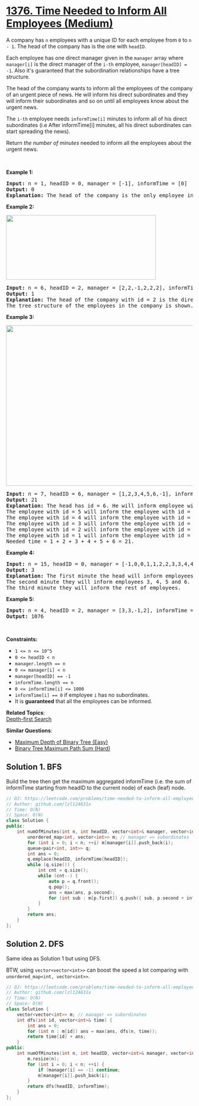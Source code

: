 # [1376. Time Needed to Inform All Employees (Medium)](https://leetcode.com/problems/time-needed-to-inform-all-employees/)

<p>A company has <code>n</code> employees with a unique ID for each employee from <code>0</code> to <code>n - 1</code>. The head of the company has is the one with <code>headID</code>.</p>

<p>Each employee has one&nbsp;direct manager given in the <code>manager</code> array where <code>manager[i]</code> is the direct manager of the <code>i-th</code> employee,&nbsp;<code>manager[headID] = -1</code>. Also it's guaranteed that the subordination relationships have a tree structure.</p>

<p>The head of the company wants to inform all the employees of the company of an urgent piece of news. He will inform his direct subordinates and they will inform their subordinates and so on until all employees know about the urgent news.</p>

<p>The <code>i-th</code> employee needs <code>informTime[i]</code> minutes to inform all of his direct subordinates (i.e After informTime[i] minutes, all his direct subordinates can start spreading the news).</p>

<p>Return <em>the number of minutes</em> needed to inform all the employees about the urgent news.</p>

<p>&nbsp;</p>
<p><strong>Example 1:</strong></p>

<pre><strong>Input:</strong> n = 1, headID = 0, manager = [-1], informTime = [0]
<strong>Output:</strong> 0
<strong>Explanation:</strong> The head of the company is the only employee in the company.
</pre>

<p><strong>Example 2:</strong></p>
<img alt="" src="https://assets.leetcode.com/uploads/2020/02/27/graph.png" style="width: 404px; height: 174px;">
<pre><strong>Input:</strong> n = 6, headID = 2, manager = [2,2,-1,2,2,2], informTime = [0,0,1,0,0,0]
<strong>Output:</strong> 1
<strong>Explanation:</strong> The head of the company with id = 2 is the direct manager of all the employees in the company and needs 1 minute to inform them all.
The tree structure of the employees in the company is shown.
</pre>

<p><strong>Example 3:</strong></p>
<img alt="" src="https://assets.leetcode.com/uploads/2020/02/28/1730_example_3_5.PNG" style="width: 568px; height: 432px;">
<pre><strong>Input:</strong> n = 7, headID = 6, manager = [1,2,3,4,5,6,-1], informTime = [0,6,5,4,3,2,1]
<strong>Output:</strong> 21
<strong>Explanation:</strong> The head has id = 6. He will inform employee with id = 5 in 1 minute.
The employee with id = 5 will inform the employee with id = 4 in 2 minutes.
The employee with id = 4 will inform the employee with id = 3 in 3 minutes.
The employee with id = 3 will inform the employee with id = 2 in 4 minutes.
The employee with id = 2 will inform the employee with id = 1 in 5 minutes.
The employee with id = 1 will inform the employee with id = 0 in 6 minutes.
Needed time = 1 + 2 + 3 + 4 + 5 + 6 = 21.
</pre>

<p><strong>Example 4:</strong></p>

<pre><strong>Input:</strong> n = 15, headID = 0, manager = [-1,0,0,1,1,2,2,3,3,4,4,5,5,6,6], informTime = [1,1,1,1,1,1,1,0,0,0,0,0,0,0,0]
<strong>Output:</strong> 3
<strong>Explanation:</strong> The first minute the head will inform employees 1 and 2.
The second minute they will inform employees 3, 4, 5 and 6.
The third minute they will inform the rest of employees.
</pre>

<p><strong>Example 5:</strong></p>

<pre><strong>Input:</strong> n = 4, headID = 2, manager = [3,3,-1,2], informTime = [0,0,162,914]
<strong>Output:</strong> 1076
</pre>

<p>&nbsp;</p>
<p><strong>Constraints:</strong></p>

<ul>
	<li><code>1 &lt;= n &lt;= 10^5</code></li>
	<li><code>0 &lt;= headID &lt; n</code></li>
	<li><code>manager.length == n</code></li>
	<li><code>0 &lt;= manager[i] &lt; n</code></li>
	<li><code>manager[headID] == -1</code></li>
	<li><code>informTime.length&nbsp;== n</code></li>
	<li><code>0 &lt;= informTime[i] &lt;= 1000</code></li>
	<li><code>informTime[i] == 0</code> if employee <code>i</code> has&nbsp;no subordinates.</li>
	<li>It is <strong>guaranteed</strong> that all the employees can be informed.</li>
</ul>

**Related Topics**:  
[Depth-first Search](https://leetcode.com/tag/depth-first-search/)

**Similar Questions**:
* [Maximum Depth of Binary Tree (Easy)](https://leetcode.com/problems/maximum-depth-of-binary-tree/)
* [Binary Tree Maximum Path Sum (Hard)](https://leetcode.com/problems/binary-tree-maximum-path-sum/)

## Solution 1. BFS

Build the tree then get the maximum aggregated informTime (i.e. the sum of informTime starting from headID to the current node) of each (leaf) node.

```cpp
// OJ: https://leetcode.com/problems/time-needed-to-inform-all-employees/
// Author: github.com/lzl124631x
// Time: O(N)
// Space: O(N)
class Solution {
public:
    int numOfMinutes(int n, int headID, vector<int>& manager, vector<int>& informTime) {
        unordered_map<int, vector<int>> m; // manager => subordinates
        for (int i = 0; i < n; ++i) m[manager[i]].push_back(i);
        queue<pair<int, int>> q;
        int ans = 0;
        q.emplace(headID, informTime[headID]);
        while (q.size()) {
            int cnt = q.size();
            while (cnt--) {
                auto p = q.front();
                q.pop();
                ans = max(ans, p.second);
                for (int sub : m[p.first]) q.push({ sub, p.second + informTime[sub] });
            }
        }
        return ans;
    }
};
```

## Solution 2. DFS

Same idea as Solution 1 but using DFS.

BTW, using `vector<vector<int>>` can boost the speed a lot comparing with `unordered_map<int, vector<int>>`.

```cpp
// OJ: https://leetcode.com/problems/time-needed-to-inform-all-employees/
// Author: github.com/lzl124631x
// Time: O(N)
// Space: O(N)
class Solution {
    vector<vector<int>> m; // manager => subordinates
    int dfs(int id, vector<int>& time) {
        int ans = 0;
        for (int n : m[id]) ans = max(ans, dfs(n, time));
        return time[id] + ans;
    } 
public:
    int numOfMinutes(int n, int headID, vector<int>& manager, vector<int>& informTime) {
        m.resize(n);
        for (int i = 0; i < n; ++i) {
            if (manager[i] == -1) continue;
            m[manager[i]].push_back(i);
        }
        return dfs(headID, informTime);
    }
};
```